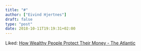 ```yaml
---
title: "#"
author: ["Eivind Hjertnes"]
draft: false
type: "post"
date: 2018-10-11T19:19:31+02:00
---
```


Liked:
[How
Wealthy People Protect Their Money - The Atlantic](https://www.theatlantic.com/business/archive/2015/10/elite-wealth-management/410842/)
